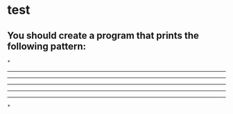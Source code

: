 # test
## You should create a program that prints the following pattern:
    *
   ***
  *****
 *******
  *****
   ***
    *
